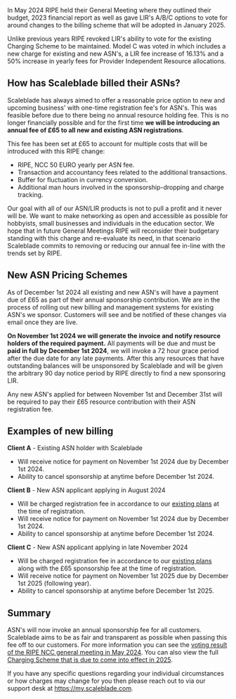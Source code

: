 [comment]: <>  (title:Billing changes to RIPE Autonomous System Numbers or ASNs.)
[comment]: <>  (author:Jack Cosens)
[comment]: <>  (description:With the introduction of the new annual resource fee for Autonomous System Numbers this post aims to outline the billing changes Scaleblade is introducing as of the 2025 Charging Scheme.)
[comment]: <>  (readtime:4)
[comment]: <>  (picture:https://www.host-telecom.com/wp-content/uploads/2024/05/ripe-ncc.jpg)
[comment]: <>  (timestamp:2024-06-24T22:55:14.412Z)
[commend]: <>  (tag:RIPE,NEWS)

In May 2024 RIPE held their General Meeting where they outlined their budget, 2023 financial report as well as gave LIR's A/B/C options to vote for around changes to the billing scheme that will be adopted in January 2025.

Unlike previous years RIPE revoked LIR's ability to vote for the existing Charging Scheme to be maintained. Model C was voted in which includes a new charge for existing and new ASN's, a LIR fee increase of 16.13% and a 50% increase in yearly fees for Provider Independent Resource allocations.

## How has Scaleblade billed their ASNs?
Scaleblade has always aimed to offer a reasonable price option to new and upcoming business' with one-time registration fee's for ASN's. This was feasible before due to there being no annual resource holding fee. This is no longer financially possible and for the first time **we will be introducing an annual fee of £65 to all new and existing ASN registrations**.

This fee has been set at £65 to account for multiple costs that will be introduced with this RIPE change:

 - RIPE, NCC 50 EURO yearly per ASN fee.
 - Transaction and accountancy fees related to the additional transactions.
 - Buffer for fluctuation in currency conversion.
 - Additional man hours involved in the sponsorship-dropping and charge tracking.

Our goal with all of our ASN/LIR products is not to pull a profit and it never will be. We want to make networking as open and accessible as possible for hobbyists, small businesses and individuals in the education sector. We hope that in future General Meetings RIPE will reconsider their budgetary standing with this charge and re-evaluate its need, in that scenario Scaleblade commits to removing or reducing our annual fee in-line with the trends set by RIPE.

## New ASN Pricing Schemes

As of December 1st 2024 all existing and new ASN's will have a payment due of £65 as part of their annual sponsorship contribution. We are in the process of rolling out new billing and management systems for existing ASN's we sponsor. Customers will see and be notified of these changes via email once they are live.

**On November 1st 2024 we will generate the invoice and notify resource holders of the required payment.** All payments will be due and must be **paid in full by December 1st 2024**, we will invoke a 72 hour grace period after the due date for any late payments. After this any resources that have outstanding balances will be unsponsored by Scaleblade and will be given the arbitrary 90 day notice period by RIPE directly to find a new sponsoring LIR.

Any new ASN's applied for between November 1st and December 31st will be required to pay their £65 resource contribution with their ASN registration fee. 

## Examples of new billing

**Client A** - Existing ASN holder with Scaleblade
 - Will receive notice for payment on November 1st 2024 due by December 1st 2024.
 - Ability to cancel sponsorship at anytime before December 1st 2024.

**Client B** - New ASN applicant applying in August 2024
 - Will be charged registration fee in accordance to our [existing plans](https://scaleblade.com/products/lir) at the time of registration.
 - Will receive notice for payment on November 1st 2024 due by December 1st 2024.
 - Ability to cancel sponsorship at anytime before December 1st 2024.

**Client C** - New ASN applicant applying in late November 2024
 - Will be charged registration fee in accordance to our [existing plans](https://scaleblade.com/products/lir) along with the £65 sponsorship fee at the time of registration.
 - Will receive notice for payment on November 1st 2025 due by December 1st 2025 (following year).
 - Ability to cancel sponsorship at anytime before December 1st 2025.

## Summary
ASN's will now invoke an annual sponsorship fee for all customers. Scaleblade aims to be as fair and transparent as possible when passing this fee off to our customers.
For more information you can see the [voting result of the RIPE NCC general meeting in May 2024](https://www.ripe.net/media/documents/Voting_Result_RIPE_NCC_General_Meeting_May_2024.pdf). You can also view the full [Charging Scheme that is due to come into effect in 2025](https://www.ripe.net/media/documents/Option_C_RIPE_NCC_Charging_Scheme_2025.pdf).

If you have any specific questions regarding your individual circumstances or how charges may change for you then please reach out to via our support desk at https://my.scaleblade.com.
